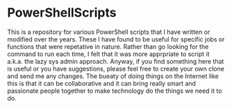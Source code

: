 # PowerShellScripts
This is a repository for various PowerShell scripts that I have written or modified over the years.  These I have found to be useful for specific jobs or functions that were repetative in nature.  Rather than go looking for the command to run each time, I felt that it was more apprpriate to script it a.k.a. the lazy sys admin approach.  Anyway, if you find something here that is useful or you have suggestions, please feel free to create your own clone and send me any changes.  The bueaty of doing things on the Internet like this is that it can be collaborative and it can bring really smart and passionate people together to make technology do the things we need it to do.
